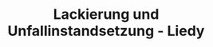 ---
title: "Lackierung und Unfallinstandsetzung - Liedy"
url: /neustadt-an-der-weinstrasse/lackierung-und-unfallinstandsetzung-liedy/
shop: Autowerkstatt
---